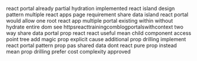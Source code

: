 react portal already partial hydration implemented react island design pattern multiple react apps page requirement share data island react portal would allow one root react app multiple portal existing within without hydrate entire dom see httpsreacttrainingcomblogportalswithcontext two way share data portal prop react react useful mean child component access point tree add magic prop explicit cause additional prop drilling implement react portal pattern prop pas shared data dont react pure prop instead mean prop drilling prefer cost complexity approved